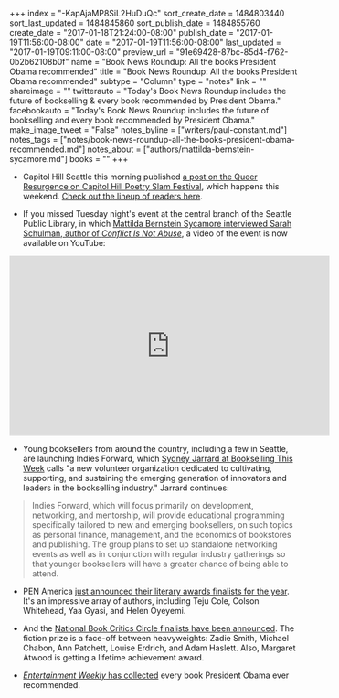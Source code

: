 +++
index = "-KapAjaMP8SiL2HuDuQc"
sort_create_date = 1484803440
sort_last_updated = 1484845860
sort_publish_date = 1484855760
create_date = "2017-01-18T21:24:00-08:00"
publish_date = "2017-01-19T11:56:00-08:00"
date = "2017-01-19T11:56:00-08:00"
last_updated = "2017-01-19T09:11:00-08:00"
preview_url = "91e69428-87bc-85d4-f762-0b2b62108b0f"
name = "Book News Roundup: All the books President Obama recommended"
title = "Book News Roundup: All the books President Obama recommended"
subtype = "Column"
type = "notes"
link = ""
shareimage = ""
twitterauto = "Today's Book News Roundup includes the future of bookselling & every book recommended by President Obama."
facebookauto = "Today's Book News Roundup includes the future of bookselling and every book recommended by President Obama."
make_image_tweet = "False"
notes_byline = ["writers/paul-constant.md"]
notes_tags = ["notes/book-news-roundup-all-the-books-president-obama-recommended.md"]
notes_about = ["authors/mattilda-bernstein-sycamore.md"]
books = ""
+++
* Capitol Hill Seattle this morning published [a post on the Queer Resurgence on Capitol Hill Poetry Slam Festival](http://www.capitolhillseattle.com/2017/01/lgbtq-poetry-festival-brings-art-queer-resurgence-to-capitol-hill/), which happens this weekend. [Check out the lineup of readers here](http://www.capitolhillseattle.com/2017/01/lgbtq-poetry-festival-brings-art-queer-resurgence-to-capitol-hill/#jp-carousel-2067212736).

* If you missed Tuesday night's event at the central branch of the Seattle Public Library, in which [Mattilda Bernstein Sycamore interviewed Sarah Schulman, author of *Conflict Is Not Abuse*](http://www.seattlereviewofbooks.com/notes/2017/01/11/literary-event-of-the-week-sarah-schulman-with-mattilda-bernstein-sycamore-at-seattle-public-library/), a video of the event is now available on YouTube:

<iframe width="560" height="315" src="https://www.youtube.com/embed/M3OYBM2symE?rel=0" frameborder="0" allowfullscreen></iframe>

* Young booksellers from around the country, including a few in Seattle, are launching Indies Forward, which [Sydney Jarrard at Bookselling This Week](http://www.bookweb.org/news/indies-forward-aims-unite-young-bookselling-professionals-35475) calls "a new volunteer organization dedicated to cultivating, supporting, and sustaining the emerging generation of innovators and leaders in the bookselling industry." Jarrard continues:

<blockquote>Indies Forward, which will focus primarily on development, networking, and mentorship, will provide educational programming specifically tailored to new and emerging booksellers, on such topics as personal finance, management, and the economics of bookstores and publishing. The group plans to set up standalone networking events as well as in conjunction with regular industry gatherings so that younger booksellers will have a greater chance of being able to attend.</blockquote>

* PEN America [just announced their literary awards finalists for the year](https://pen.org/2017-pen-america-literary-awards-finalists/). It's an impressive array of authors, including Teju Cole, Colson Whitehead, Yaa Gyasi, and Helen Oyeyemi. 

* And the [National Book Critics Circle finalists have been announced](http://www.publishersweekly.com/pw/by-topic/industry-news/awards-and-prizes/article/72517-zadie-smith-ann-patchett-among-2016-nbcc-finalists.html). The fiction prize is a face-off between heavyweights: Zadie Smith, Michael Chabon, Ann Patchett, Louise Erdrich, and Adam Haslett. Also, Margaret Atwood is getting a lifetime achievement award.

* [*Entertainment Weekly* has collected](http://ew.com/books/2017/01/18/barack-obama-book-recommendations/) every book President Obama ever recommended.
